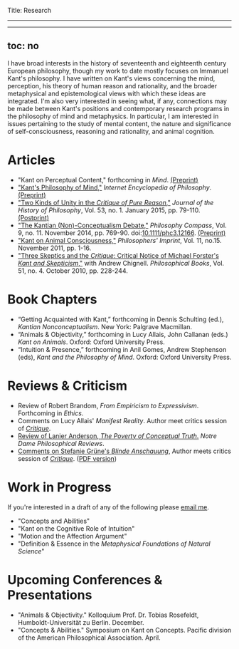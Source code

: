 Title: Research

---

---
toc: no
---

I have broad interests in the history of seventeenth and eighteenth
century European philosophy, though my work to date mostly focuses on
Immanuel Kant's philosophy. I have written on Kant's views concerning
the mind, perception, his theory of human reason and rationality, and
the broader metaphysical and epistemological views with which these
ideas are integrated. I'm also very interested in seeing what, if any,
connections may be made between Kant's positions and contemporary
research programs in the philosophy of mind and metaphysics. In
particular, I am interested in issues pertaining to the study of mental
content, the nature and significance of self-consciousness, reasoning
and rationality, and animal cognition.

# Articles #

- "Kant on Perceptual Content," forthcoming in *Mind*. [(Preprint)](|filename|/pdfs/papers/KantContent.pdf)  
- ["Kant's Philosophy of Mind,"](http://www.iep.utm.edu/kandmind/)
  *Internet Encyclopedia of Philosophy*.
  [(Preprint)](|filename|/pdfs/papers/KantIEP.pdf)  
- ["Two Kinds of Unity in the *Critique of Pure Reason*,"](http://muse.jhu.edu/login?auth=0&type=summary&url=/journals/journal_of_the_history_of_philosophy/v053/53.1.mclear.html) *Journal of the History of Philosophy*, Vol. 53, no. 1. January 2015, pp. 79-110. [(Postprint)](|filename|/pdfs/papers/KantUnity.pdf)
- ["The Kantian (Non)-Conceptualism Debate,"](http://onlinelibrary.wiley.com/doi/10.1111/phc3.12166/abstract) *Philosophy Compass*, Vol. 9, no. 11. November 2014, pp. 769-90. doi:[10.1111/phc3.12166](http://10.1111/phc3.12166). [(Preprint)](|filename|/pdfs/papers/KantConceptualism.pdf)
- ["Kant on Animal Consciousness,"](|filename|/pdfs/papers/KantAnimalConsciousness.pdf) *Philosophers' Imprint*, Vol. 11, no.15. November 2011, pp. 1-16.
- ["Three Skeptics and the *Critique*: Critical Notice of Michael Forster's *Kant and Skepticism*,"](|filename|/pdfs/papers/Chignell_McLear_ThreeSkeptics.pdf) with Andrew Chignell. *Philosophical Books*, Vol. 51, no. 4. October 2010, pp. 228-244.

# Book Chapters #

- “Getting Acquainted with Kant,” forthcoming in Dennis Schulting (ed.),
*Kantian Nonconceptualism*. New York: Palgrave Macmillan.
- “Animals & Objectivity,” forthcoming in Lucy Allais, John Callanan
(eds.) *Kant on Animals*. Oxford: Oxford University Press.
- “Intuition & Presence,” forthcoming in Anil Gomes, Andrew Stephenson
  (eds), *Kant and the Philosophy of Mind*. Oxford: Oxford University Press.

# Reviews & Criticism #

- Review of Robert Brandom, *From Empiricism to Expressivism*. Forthcoming in *Ethics*.
- Comments on Lucy Allais' *Manifest Reality*. Author meet critics session of [*Critique*](http://virtualcritique.wordpress.com/about/).
- [Review of Lanier Anderson, *The Poverty of Conceptual Truth*.](http://ndpr.nd.edu/news/61951-the-poverty-of-conceptual-truth-kant-s-analytic-synthetic-distinction-and-the-limits-of-metaphysics/) *Notre Dame Philosophical Reviews*. 
- [Comments on Stefanie Grüne's *Blinde Anschauung*](http://virtualcritique.wordpress.com/2014/08/19/colin-mclear-on-stefanie-grunes-blinde-anschauung/), Author meets critics session of [*Critique*](http://virtualcritique.wordpress.com/about/). ([PDF version](|filename|/pdfs/papers/GruneCritique.pdf))


<!-- - Forthcoming. ``Review of Lanier Anderson, *The Poverty of Conceptual Thought*.'' *Notre Dame Philosophical Reviews*. --> 
<!-- - Forthcoming. ``Comments on Lucy Allais' *Manifest Reality*.'' Author meets critics session for [*Virtual Critique*](http://virtualcritique.wordpress.com/). --> 
  
# Work in Progress #

If you're interested in a draft of any of the following please [email me](mailto:mclear@unl.edu).

- "Concepts and Abilities"
- "Kant on the Cognitive Role of Intuition"
- "Motion and the Affection Argument"
- "Definition & Essence in the *Metaphysical Foundations of Natural Science*"
<!-- - "Priority Monism, Intuition, & Freedom" (with Derk Pereboom) -->
<!-- - "Strands of Subjectivity: Kant on Presentation and Projection" -->

# Upcoming Conferences & Presentations #

- "Animals & Objectivity." Kolloquium Prof. Dr. Tobias Rosefeldt, Humboldt-Universität zu Berlin. December.
- "Concepts & Abilities." Symposium on Kant on Concepts. Pacific division of the American Philosophical Association. April.


<!-- - May 1-2, 2015: Organizer, UNL Chambers Philosophy Conference – [Kant on -->
<!--   Introspection, Self-Consciousness, & Self-Knowledge]({filename}/pages/KantConference.md) -->
<!-- - April 2, 2015: Pacific APA, Vancouver - "Definition and Essence in the -->
<!--   *Metaphysical Foundations of Natural Science*" -->
<!-- - January 16, 2015: Workshop on Kant and the Mind, Oxford University - -->
<!--   "Comments on Stefanie Grüne on the Object-Dependence of Intuition" -->
<!-- - October 25-6, 2014: Midwest Study Group of the North American Kant Society, -->
<!--   Washington University in St. Louis – "Intuition and Presence" -->
<!-- - October 3-5, 2014: [Kantian Freedom, Simon Fraser -->
<!--   University](http://www.sfu.ca/kantian-freedom/index.html) – "Priority Monism, -->
<!--   Intuition, and Freedom" -->
<!-- - August 23, 2014: [UK Kant Society Annual Conference, Oxford -->
<!--   University](http://www.philosophy.ox.ac.uk/events/uk_kant_society_conference) -->
<!--   – "Definition and Essence in the *Metaphysical Foundations of Natural -->
<!--   Science*" -->



